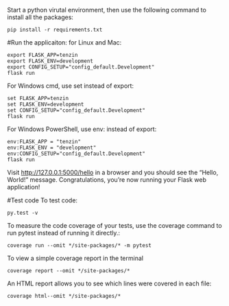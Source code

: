 Start a python virutal environment, then use the following command to install all the packages:
```
pip install -r requirements.txt
```

#Run the applicaiton:
for Linux and Mac:
```
export FLASK_APP=tenzin
export FLASK_ENV=development
export CONFIG_SETUP="config_default.Development"
flask run
```
For Windows cmd, use set instead of export:
```
set FLASK_APP=tenzin
set FLASK_ENV=development
set CONFIG_SETUP="config_default.Development"
flask run
```
For Windows PowerShell, use env: instead of export:
```
env:FLASK_APP = "tenzin"
env:FLASK_ENV = "development"
env:CONFIG_SETUP="config_default.Development"
flask run
```

Visit http://127.0.0.1:5000/hello in a browser and you should see the “Hello, World!” message. Congratulations, you’re now running your Flask web application!

#Test code
To test code:
```
py.test -v
```
To measure the code coverage of your tests, use the coverage command to run pytest instead of running it directly.:
```
coverage run --omit */site-packages/* -m pytest
```
To view a simple coverage report in the terminal
```
coverage report --omit */site-packages/*
```
An HTML report allows you to see which lines were covered in each file:
```
coverage html--omit */site-packages/* 
```

